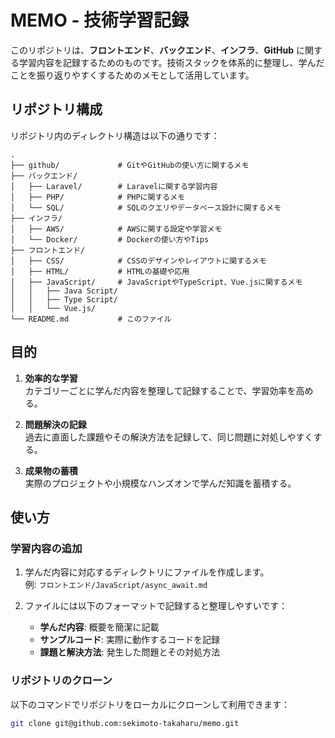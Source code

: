 # MEMO - 技術学習記録

このリポジトリは、**フロントエンド**、**バックエンド**、**インフラ**、**GitHub** に関する学習内容を記録するためのものです。技術スタックを体系的に整理し、学んだことを振り返りやすくするためのメモとして活用しています。

## リポジトリ構成

リポジトリ内のディレクトリ構造は以下の通りです：
```
.
├── github/             # GitやGitHubの使い方に関するメモ
├── バックエンド/
│   ├── Laravel/        # Laravelに関する学習内容
│   ├── PHP/            # PHPに関するメモ
│   └── SQL/            # SQLのクエリやデータベース設計に関するメモ
├── インフラ/
│   ├── AWS/            # AWSに関する設定や学習メモ
│   └── Docker/         # Dockerの使い方やTips
├── フロントエンド/
│   ├── CSS/            # CSSのデザインやレイアウトに関するメモ
│   ├── HTML/           # HTMLの基礎や応用
│   ├── JavaScript/     # JavaScriptやTypeScript、Vue.jsに関するメモ
│   │   ├── Java Script/
│   │   ├── Type Script/
│   │   └── Vue.js/
└── README.md           # このファイル
```
## 目的

1. **効率的な学習**  
   カテゴリーごとに学んだ内容を整理して記録することで、学習効率を高める。

2. **問題解決の記録**  
   過去に直面した課題やその解決方法を記録して、同じ問題に対処しやすくする。

3. **成果物の蓄積**  
   実際のプロジェクトや小規模なハンズオンで学んだ知識を蓄積する。

## 使い方

### 学習内容の追加
1. 学んだ内容に対応するディレクトリにファイルを作成します。  
   例: `フロントエンド/JavaScript/async_await.md`

2. ファイルには以下のフォーマットで記録すると整理しやすいです：
   - **学んだ内容**: 概要を簡潔に記載
   - **サンプルコード**: 実際に動作するコードを記録
   - **課題と解決方法**: 発生した問題とその対処方法

### リポジトリのクローン
以下のコマンドでリポジトリをローカルにクローンして利用できます：

```bash
git clone git@github.com:sekimoto-takaharu/memo.git
```
